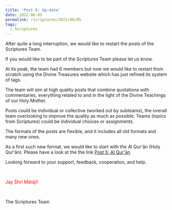 ```yaml
---
title: 'Post 6: Up-date'
date: 2022-06-05
permalink: /scriptures/2022/06/05
tags:
  - Scriptures
---
```


After quite a long interruption, we would like to restart the posts of the Scriptures Team.

If you would like to be part of the Scriptures Team please let us know. 

At its peak, the team had 6 members but now we would like to restart from scratch using the Divine Treasures website which has just refined its system of tags. 

The team will aim at high quality posts that combine quotations with commentaries, everything related to and in the light of the Divine Teachings of our Holy Mother. 

Posts could be individual or collective (worked out by subteams), the overall team overlooking to improve the quality as much as possible. Teams (topics from Scriptures) could be individual choices or assignments.

The formats of the posts are flexible, and it includes all old formats and many new ones.

As a first such new format, we would like to start with the Al Qur'ān (Holy Qur'ān). Please have a look at the the link
<a href="">Post 5: Al Qur'ān</a>

Looking forward to your support, feedback, cooperation, and help.

<br>
<p style="color:red;">Jay Śhrī Mātājī!<br></p>

<br>

The Scriptures Team